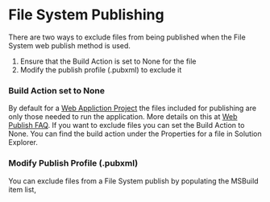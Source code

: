 # File System Publishing

There are two ways to exclude files from being published when the File System web publish method is used.

1. Ensure that the Build Action is set to None for the file
1. Modify the publish profile (.pubxml) to exclude it


### Build Action set to None
By default for a [Web Appliction Project](http://msdn.microsoft.com/en-us/library/dd547590.aspx) the files included for publishing are only those needed to run the application. More details on this at [Web Publish FAQ](http://msdn.microsoft.com/en-us/library/ee942158.aspx#can_i_exclude_specific_files_or_folders_from_deployment). If you want to exclude files you can set the Build Action to None. You can find the build action under the Properties for a file in Solution Explorer.


### Modify Publish Profile (.pubxml)
You can exclude files from a File System publish by populating the MSBuild item list, 